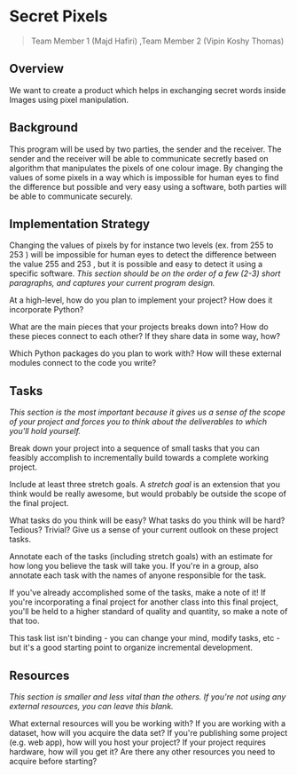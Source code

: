 # Secret Pixels

> Team Member 1 (Majd Hafiri) ,Team Member 2 (Vipin Koshy Thomas)

## Overview
We want to create a product which helps in exchanging secret words inside Images using pixel manipulation.


## Background
This program will be used by two parties, the sender and the receiver. The sender and the receiver will be able to communicate secretly based on algorithm that manipulates the pixels of one colour image. By changing the values of some pixels in a way which is impossible for human eyes to find the difference but possible and very easy using a software, both parties will be able to communicate securely.


## Implementation Strategy
 Changing the values of pixels by for instance two levels (ex. from 255 to 253 ) will be impossible for human eyes to detect the difference between the value 255 and 253 , but it is possible and easy to detect it using a specific software.
*This section should be on the order of a few (2-3) short paragraphs, and captures your current program design.*

At a high-level, how do you plan to implement your project? How does it incorporate Python?

What are the main pieces that your projects breaks down into?
How do these pieces connect to each other? If they share data in some way, how?

Which Python packages do you plan to work with? How will these external modules connect to the code you write?


## Tasks
*This section is the most important because it gives us a sense of the scope of your project and forces you to think about the deliverables to which you'll hold yourself.*

Break down your project into a sequence of small tasks that you can feasibly accomplish to incrementally build towards a complete working project.

Include at least three stretch goals. A *stretch goal* is an extension that you think would be really awesome, but would probably be outside the scope of the final project.

What tasks do you think will be easy? What tasks do you think will be hard? Tedious? Trivial? Give us a sense of your current outlook on these project tasks.

Annotate each of the tasks (including stretch goals) with an estimate for how long you believe the task will take you. If you're in a group, also annotate each task with the names of anyone responsible for the task.

If you've already accomplished some of the tasks, make a note of it! If you're incorporating a final project for another class into this final project, you'll be held to a higher standard of quality and quantity, so make a note of that too.

This task list isn't binding - you can change your mind, modify tasks, etc - but it's a good starting point to organize incremental development.


## Resources
*This section is smaller and less vital than the others. If you're not using any external resources, you can leave this blank.*

What external resources will you be working with? If you are working with a dataset, how will you acquire the data set? If you're publishing some project (e.g. web app), how will you host your project? If your project requires hardware, how will you get it? Are there any other resources you need to acquire before starting?
